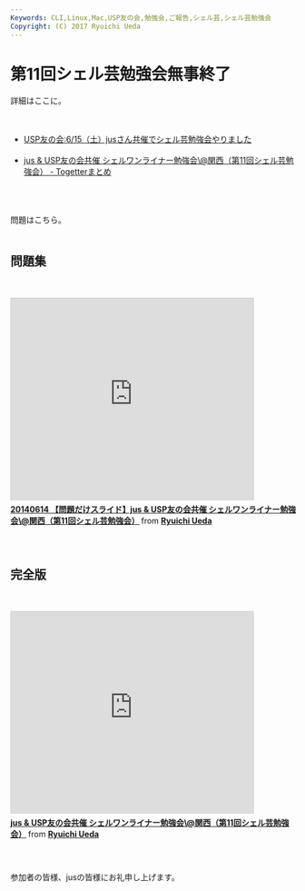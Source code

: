```yaml
---
Keywords: CLI,Linux,Mac,USP友の会,勉強会,ご報告,シェル芸,シェル芸勉強会
Copyright: (C) 2017 Ryuichi Ueda
---
```


# 第11回シェル芸勉強会無事終了
詳細はここに。<br />
<br />
<ul><br />
 <li><a href="http://www.usptomo.com/PAGE=20140615USPSTUDY" target="_blank">USP友の会:6/15（土）jusさん共催でシェル芸勉強会やりました</a></li><br />
 <li><a href="http://togetter.com/li/680441" target="_blank">jus & USP友の会共催 シェルワンライナー勉強会\@関西（第11回シェル芸勉強会） - Togetterまとめ </a></li><br />
</ul><br />
<br />
問題はこちら。<br />
<br />
<h2>問題集</h2><br />
<br />
<iframe src="http://www.slideshare.net/slideshow/embed_code/35859423" width="427" height="356" frameborder="0" marginwidth="0" marginheight="0" scrolling="no" style="border:1px solid #CCC; border-width:1px 1px 0; margin-bottom:5px; max-width: 100%;" allowfullscreen> </iframe> <div style="margin-bottom:5px"> <strong> <a href="https://www.slideshare.net/ryuichiueda/20140614-35859423" title="20140614 【問題だけスライド】jus &amp; USP友の会共催 シェルワンライナー勉強会\@関西（第11回シェル芸勉強会）" target="_blank">20140614 【問題だけスライド】jus &amp; USP友の会共催 シェルワンライナー勉強会\@関西（第11回シェル芸勉強会）</a> </strong> from <strong><a href="http://www.slideshare.net/ryuichiueda" target="_blank">Ryuichi Ueda</a></strong> </div><br />
<br />
<h2>完全版</h2><br />
<br />
<iframe src="http://www.slideshare.net/slideshow/embed_code/35863341" width="427" height="356" frameborder="0" marginwidth="0" marginheight="0" scrolling="no" style="border:1px solid #CCC; border-width:1px 1px 0; margin-bottom:5px; max-width: 100%;" allowfullscreen> </iframe> <div style="margin-bottom:5px"> <strong> <a href="https://www.slideshare.net/ryuichiueda/20140614-jus-uspstudy" title="jus &amp; USP友の会共催 シェルワンライナー勉強会\@関西（第11回シェル芸勉強会）" target="_blank">jus &amp; USP友の会共催 シェルワンライナー勉強会\@関西（第11回シェル芸勉強会）</a> </strong> from <strong><a href="http://www.slideshare.net/ryuichiueda" target="_blank">Ryuichi Ueda</a></strong> </div><br />
<br />
<br />
参加者の皆様、jusの皆様にお礼申し上げます。
